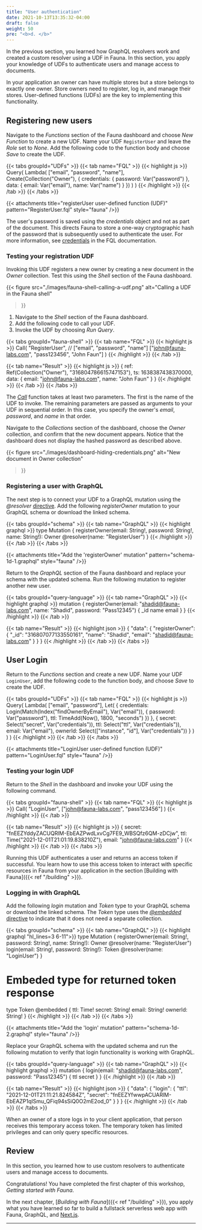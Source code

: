 ```yaml
---
title: "User authentication"
date: 2021-10-13T13:35:32-04:00
draft: false
weight: 50
pre: "<b>d. </b>"
---
```


In the previous section, you learned how GraphQL resolvers work and created a custom resolver using a UDF in Fauna. In this section, you apply your knowledge of UDFs to authenticate users and manage access to documents.

In your application an owner can have multiple stores but a store belongs to exactly one owner. Store owners need to register, log in, and manage their stores. User-defined functions (UDFs) are the key to implementing this functionality. 

## Registering new users

Navigate to the *Functions* section of the Fauna dashboard and choose *New Function* to create a new UDF.  Name your UDF `RegisterUser` and leave the *Role* set to *None*. Add the following code to the function body and choose *Save* to create the UDF.

{{< tabs groupId="UDFs" >}}
{{< tab name="FQL" >}}
{{< highlight js >}}
Query(
  Lambda(
    ["email", "password", "name"],
    Create(Collection("Owner"), {
      credentials: { password: Var("password") },
      data: { 
        email: Var("email"), 
        name: Var("name")
      }
    })
  )
)
{{< /highlight >}}
{{< /tab >}}
{{< /tabs >}}

{{< attachments
      title="registerUser user-defined function (UDF)"
      pattern="RegisterUser.fql"
      style="fauna"
/>}}

The user's password is saved using the *credentials* object and not as part of the document. This directs Fauna to store a one-way cryptographic hash of the password that is subsequently used to authenticate the user. For more information, see [credentials][credentials] in the FQL documentation.

### Testing your registration UDF

Invoking this UDF registers a new owner by creating a new document in the *Owner* collection. Test this using the *Shell* section of the Fauna dashboard.

{{< figure
  src="./images/fauna-shell-calling-a-udf.png" 
  alt="Calling a UDF in the Fauna shell"
>}}

1. Navigate to the *Shell* section of the Fauna dashboard. 
1. Add the following code to call your UDF.
1. Invoke the UDF by choosing *Run Query*.

{{< tabs groupId="fauna-shell" >}}
{{< tab name="FQL" >}}
{{< highlight js >}}
Call(
  "RegisterUser",
  // ["email", "password", "name"]
  ["john@fauna-labs.com", "pass123456", "John Faun"]
)
{{< /highlight >}}
{{< /tab >}}

{{< tab name="Result" >}}
{{< highlight js >}}
{
  ref: Ref(Collection("Owner"), "316804786615747153"),
  ts: 1638387438370000,
  data: {
    email: "john@fauna-labs.com",
    name: "John Faun"
  }
}
{{< /highlight >}}
{{< /tab >}}
{{< /tabs >}}

The [*Call*][fql-call] function takes at least two parameters. The first is the name of the UDF to invoke. The remaining parameters are passed as arguments to your UDF in sequential order. In this case, you specify the owner's *email*, *password*, and *name* in that order.

Navigate to the *Collections* section of the dashboard, choose the *Owner* collection, and confirm that the new document appears. Notice that the dashboard does not display the hashed password as described above.

{{< figure
  src="./images/dashboard-hiding-credentials.png"
  alt="New document in Owner collection"
>}}

### Registering a user with GraphQL

The next step is to connect your UDF to a GraphQL mutation using the *@resolver* [directive][graphql-directives]. Add the following *registerOwner* mutation to your GraphQL schema or download the linked schema.

{{< tabs groupId="schema" >}}
{{< tab name="GraphQL" >}}
{{< highlight graphql >}}
type Mutation {
    registerOwner(email: String!, password: String!, name: String!): Owner @resolver(name: "RegisterUser")
}
{{< /highlight >}}
{{< /tab >}}
{{< /tabs >}}

{{< attachments
      title="Add the 'registerOwner' mutation"
      pattern="schema-1d-1.graphql"
      style="fauna"
/>}}

Return to the *GraphQL* section of the Fauna dashboard and replace your schema with the updated schema. Run the following mutation to register another new user.

{{< tabs groupId="query-language" >}}
{{< tab name="GraphQL" >}}
{{< highlight graphql >}}
mutation {
  registerOwner(email: "shadid@fauna-labs.com", name: "Shadid", password: "Pass12345") {
    _id
    name
    email
  }
}
{{< /highlight >}}
{{< /tab >}}

{{< tab name="Result" >}}
{{< highlight json >}}
{
  "data": {
    "registerOwner": {
      "_id": "316807077133550161",
      "name": "Shadid",
      "email": "shadid@fauna-labs.com"
    }
  }
}
{{< /highlight >}}
{{< /tab >}}
{{< /tabs >}}

## User Login

Return to the *Functions* section and create a new UDF. Name your UDF `LoginUser`, add the following code to the function body, and choose *Save* to create the UDF.

{{< tabs groupId="UDFs" >}}
{{< tab name="FQL" >}}
{{< highlight js >}}
Query(
  Lambda(
    ["email", "password"],
    Let(
      {
        credentials: Login(Match(Index("findOwnerByEmail"), Var("email")), {
          password: Var("password"),
          ttl: TimeAdd(Now(), 1800, "seconds")
        })
      },
      {
        secret: Select("secret", Var("credentials")),
        ttl: Select("ttl", Var("credentials")),
        email: Var("email"),
        ownerId: Select(["instance", "id"], Var("credentials"))
      }
    )
  )
)
{{< /highlight >}}
{{< /tab >}}
{{< /tabs >}}

{{< attachments
      title="LoginUser user-defined function (UDF)"
      pattern="LoginUser.fql"
      style="fauna"
/>}}

### Testing your login UDF

Return to the *Shell* in the dashboard and invoke your UDF using the following command.

{{< tabs groupId="fauna-shell" >}}
{{< tab name="FQL" >}}
{{< highlight js >}}
Call(
  "LoginUser", 
  ["john@fauna-labs.com", "pass123456"]
)
{{< /highlight >}}
{{< /tab >}}

{{< tab name="Result" >}}
{{< highlight js >}}
{
  secret: "fnEEZYddyZACUQRlM-EbEAZPwdLxvCg7FE9_WBSQfz6QM-zDCjw",
  ttl: Time("2021-12-01T21:01:19.838210Z"),
  email: "john@fauna-labs.com"
}
{{< /highlight >}}
{{< /tab >}}
{{< /tabs >}}

Running this UDF authenticates a user and returns an access token if successful. You learn how to use this access token to interact with specific resources in Fauna from your application in the section [Building with Fauna]({{< ref "/building" >}}).

### Logging in with GraphQL

Add the following *login* mutation and *Token* type to your GraphQL schema or download the linked schema. The *Token* type uses the [*@embedded* directive][embedded-directive] to indicate that it does not need a separate collection.

{{< tabs groupId="schema" >}}
{{< tab name="GraphQL" >}}
{{< highlight graphql "hl_lines=3 6-11">}}
type Mutation {
    registerOwner(email: String!, password: String!, name: String!): Owner @resolver(name: "RegisterUser")
    login(email: String!, password: String!): Token @resolver(name: "LoginUser")
}

# Embeded type for returned token response
type Token @embedded {
    ttl: Time!
    secret: String!
    email: String!
    ownerId: String!
}
{{< /highlight >}}
{{< /tab >}}
{{< /tabs >}}

{{< attachments
      title="Add the 'login' mutation"
      pattern="schema-1d-2.graphql"
      style="fauna"
/>}}

Replace your GraphQL schema with the updated schema and run the following mutation to verify that login functionality is working with GraphQL.

{{< tabs groupId="query-language" >}}
{{< tab name="GraphQL" >}}
{{< highlight graphql >}}
mutation {
  login(email: "shadid@fauna-labs.com", password: "Pass12345") {
    ttl
    secret
  }
}
{{< /highlight >}}
{{< /tab >}}

{{< tab name="Result" >}}
{{< highlight json >}}
{
  "data": {
    "login": {
      "ttl": "2021-12-01T21:11:21.824584Z",
      "secret": "fnEEZYfwwpACUARlM-EbEAZP1qISmu_QFiq94sSiQ0O2mE2od_0"
    }
  }
}
{{< /highlight >}}
{{< /tab >}}
{{< /tabs >}}

When an owner of a store logs in to your client application, that person receives this temporary access token. The temporary token has limited privileges and can only query specific resources. 

## Review

In this section, you learned how to use custom resolvers to authenticate users and manage access to documents.

Congratulations! You have completed the first chapter of this workshop, *Getting started with Fauna*.

In the next chapter, [*Building with Fauna*]({{< ref "/building" >}}), you apply what you have learned so far to build a fullstack serverless web app with Fauna, GraphQL, and [Next.js][next.js].

---
[credentials]: https://docs.fauna.com/fauna/current/security/credentials
[embedded-directive]: https://docs.fauna.com/fauna/v4/api/graphql/directives/d_embedded
[fql-call]: https://docs.fauna.com/fauna/current/api/fql/functions/call
[graphql-directives]: https://docs.fauna.com/fauna/v4/api/graphql/directives/
[next.js]: https://nextjs.org